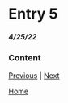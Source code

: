 # Entry 5
##### 4/25/22

### Content 



[Previous](entry04.md) | [Next](entry06.md)

[Home](../README.md)
